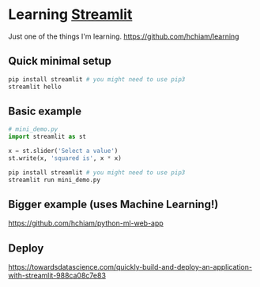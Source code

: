 # Learning [Streamlit](https://github.com/streamlit/streamlit)

Just one of the things I'm learning. <https://github.com/hchiam/learning>

## Quick minimal setup

```bash
pip install streamlit # you might need to use pip3
streamlit hello
```

## Basic example

```python
# mini_demo.py
import streamlit as st

x = st.slider('Select a value')
st.write(x, 'squared is', x * x)
```

```bash
pip install streamlit # you might need to use pip3
streamlit run mini_demo.py
```

## Bigger example (uses Machine Learning!)

<https://github.com/hchiam/python-ml-web-app>

## Deploy

<https://towardsdatascience.com/quickly-build-and-deploy-an-application-with-streamlit-988ca08c7e83>
